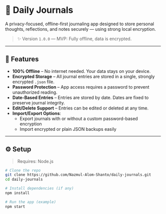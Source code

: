 # 📝 Daily Journals

A privacy-focused, offline-first journaling app designed to store personal thoughts, reflections, and notes securely — using strong local encryption.

> ✨ Version `1.0.0` — MVP: Fully offline, data is encrypted.

---

## 🔐 Features

- **100% Offline** – No internet needed. Your data stays on your device.
- **Encrypted Storage** – All journal entries are stored in a single, strongly encrypted `.json` file.
- **Password Protection** – App access requires a password to prevent unauthorized reading.
- **Date-Based Entries** – Entries are stored by date. Dates are fixed to preserve journal integrity.
- **Edit/Delete Support** – Entries can be edited or deleted at any time.
- **Import/Export Options**:
  - Export journals with or without a custom password-based encryption
  - Import encrypted or plain JSON backups easily

---

## ⚙️ Setup

> Requires: Node.js

```bash
# Clone the repo
git clone https://github.com/Nazmul-Alom-Shanto/daily-journals.git
cd daily-journals

# Install dependencies (if any)
npm install

# Run the app (example)
npm start
